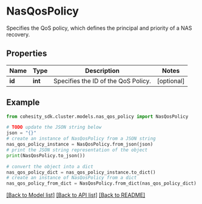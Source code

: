 # NasQosPolicy

Specifies the QoS policy, which defines the principal and priority of a NAS recovery.

## Properties

Name | Type | Description | Notes
------------ | ------------- | ------------- | -------------
**id** | **int** | Specifies the ID of the QoS Policy. | [optional] 

## Example

```python
from cohesity_sdk.cluster.models.nas_qos_policy import NasQosPolicy

# TODO update the JSON string below
json = "{}"
# create an instance of NasQosPolicy from a JSON string
nas_qos_policy_instance = NasQosPolicy.from_json(json)
# print the JSON string representation of the object
print(NasQosPolicy.to_json())

# convert the object into a dict
nas_qos_policy_dict = nas_qos_policy_instance.to_dict()
# create an instance of NasQosPolicy from a dict
nas_qos_policy_from_dict = NasQosPolicy.from_dict(nas_qos_policy_dict)
```
[[Back to Model list]](../README.md#documentation-for-models) [[Back to API list]](../README.md#documentation-for-api-endpoints) [[Back to README]](../README.md)


